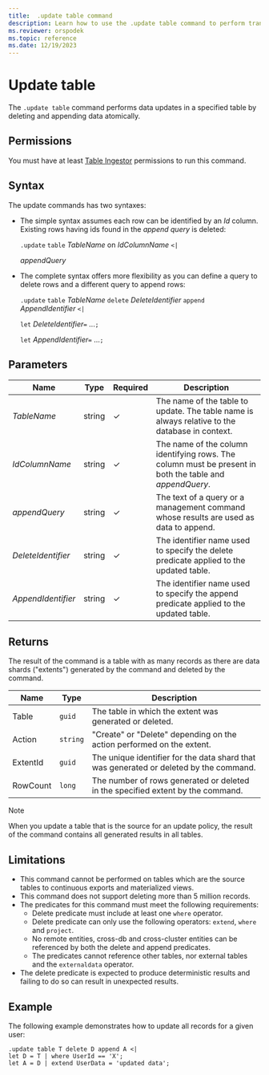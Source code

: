 ```yaml
---
title:  .update table command
description: Learn how to use the .update table command to perform transactional data updates.
ms.reviewer: orspodek
ms.topic: reference
ms.date: 12/19/2023
---
```

# Update table

The `.update table` command performs  data updates in a specified table by deleting and appending data atomically.

## Permissions

You must have at least [Table Ingestor](../access-control/role-based-access-control.md) permissions to run this command.

## Syntax

The update commands has two syntaxes:

* The simple syntax assumes each row can be identified by an *Id* column.  Existing rows having ids found in the *append query* is deleted:
  
  `.update` `table` *TableName* on *IdColumnName* `<|`
  
  *appendQuery*
* The complete syntax offers more flexibility as you can define a query to delete rows and a different query to append rows:

  `.update` `table` *TableName* `delete` *DeleteIdentifier* `append` *AppendIdentifier* `<|`

  `let` *DeleteIdentifier*`=` ...`;`

  `let` *AppendIdentifier*`=` ...`;`


## Parameters

Name|Type|Required|Description
|--|--|--|--
*TableName*|string|&check;|The name of the table to update. The table name is always relative to the database in context.
*IdColumnName*|string|&check;|The name of the column identifying rows.  The column must be present in both the table and *appendQuery*.
*appendQuery*|string|&check;|The text of a query or a management command whose results are used as data to append.
*DeleteIdentifier*|string|&check;|The identifier name used to specify the delete predicate applied to the updated table.
*AppendIdentifier*|string|&check;|The identifier name used to specify the append predicate applied to the updated table.

## Returns

The result of the command is a table with as many records
as there are data shards ("extents") generated by the command and deleted by the command.


|Name       |Type      |Description                                                                |
|-----------|----------|---------------------------------------------------------------------------|
|Table   |`guid`    |The table in which the extent was generated or deleted.|
|Action |`string`  |"Create" or "Delete" depending on the action performed on the extent.|
|ExtentId   |`guid`    |The unique identifier for the data shard that was generated or deleted by the command.|
|RowCount   |`long`    |The number of rows generated or deleted in the specified extent by the command.|

>[!NOTE]
> When you update a table that is the source for an update policy, the result of the command contains all generated results in all tables.

## Limitations

- This command cannot be performed on tables which are the source tables to continuous exports and materialized views.
- This command does not support deleting more than 5 million records.
- The predicates for this command must meet the following requirements:
    - Delete predicate must include at least one `where` operator.
    - Delete predicate can only use the following operators: `extend`, `where` and `project`.
    - No remote entities, cross-db and cross-cluster entities can be referenced by both the delete and append predicates.
    - The predicates cannot reference other tables, nor external tables and the `externaldata` operator.
- The delete predicate is expected to produce deterministic results and failing to do so can result in unexpected results.

## Example

The following example demonstrates how to update all records for a given user:
```
.update table T delete D append A <|
let D = T | where UserId == 'X';
let A = D | extend UserData = 'updated data';
```
